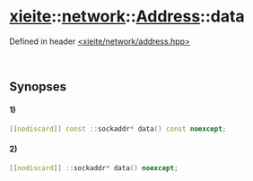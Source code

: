 # [xieite](../../../../../xieite.md)\:\:[network](../../../../../network.md)\:\:[Address](../../../address.md)\:\:data
Defined in header [<xieite/network/address.hpp>](../../../../../../include/xieite/network/address.hpp)

&nbsp;

## Synopses
#### 1)
```cpp
[[nodiscard]] const ::sockaddr* data() const noexcept;
```
#### 2)
```cpp
[[nodiscard]] ::sockaddr* data() noexcept;
```
